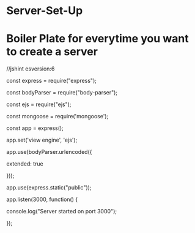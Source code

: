 # Server-Set-Up
# Boiler Plate for everytime you want to create a server

//jshint esversion:6

const express = require("express");

const bodyParser = require("body-parser");

const ejs = require("ejs");

const mongoose = require('mongoose');

const app = express();

app.set('view engine', 'ejs');

app.use(bodyParser.urlencoded({

  extended: true
  
}));

app.use(express.static("public"));


app.listen(3000, function() {

  console.log("Server started on port 3000");
  
});
